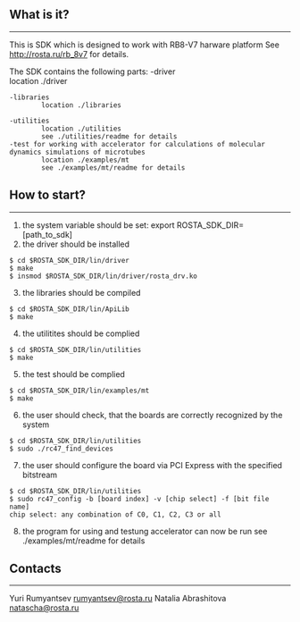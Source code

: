 ## What is it?
-----------
This is SDK which is designed to work with RB8-V7 harware platform See http://rosta.ru/rb_8v7 for details. 

The SDK contains the following parts:
	-driver	   																							
			location ./driver
		
	-libraries
			location ./libraries 
 
	-utilities	
			location ./utilities 
			see ./utilities/readme for details   	
	-test for working with accelerator for calculations of molecular dynamics simulations of microtubes 
			location ./examples/mt
			see ./examples/mt/readme for details 			

  
 
## How to start?
-----------   
1. the system variable should be set:
	 export ROSTA_SDK_DIR=[path_to_sdk] 
2. the driver should be installed 
```
$ cd $ROSTA_SDK_DIR/lin/driver
$ make
$ insmod $ROSTA_SDK_DIR/lin/driver/rosta_drv.ko
```

3. the libraries should be compiled
```
$ cd $ROSTA_SDK_DIR/lin/ApiLib
$ make  
```

4. the utilitites should be complied

```
$ cd $ROSTA_SDK_DIR/lin/utilities
$ make  
```

5. the test should be complied
```
$ cd $ROSTA_SDK_DIR/lin/examples/mt
$ make
```

6. the user should check, that the boards are correctly recognized by the system 
```
$ cd $ROSTA_SDK_DIR/lin/utilities
$ sudo ./rc47_find_devices
```        

7. the user should configure the board via PCI Express with the specified bitstream
```
$ cd $ROSTA_SDK_DIR/lin/utilities
$ sudo rc47_config -b [board index] -v [chip select] -f [bit file name]
chip select: any combination of C0, C1, C2, C3 or all
```  

8. the program for using and testung accelerator can now be run
see ./examples/mt/readme for details

## Contacts
--------
Yuri Rumyantsev
rumyantsev@rosta.ru
Natalia Abrashitova 
natascha@rosta.ru 
	
